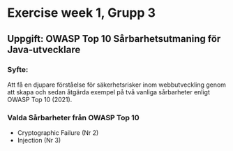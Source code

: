 # Exercise week 1, Grupp 3

## Uppgift: OWASP Top 10 Sårbarhetsutmaning för Java-utvecklare
### Syfte:
Att få en djupare förståelse för säkerhetsrisker inom webbutveckling genom att skapa och sedan åtgärda
exempel på två vanliga sårbarheter enligt OWASP Top 10 (2021).

### Valda Sårbarheter från OWASP Top 10
- Cryptographic Failure (Nr 2)
- Injection (Nr 3)

